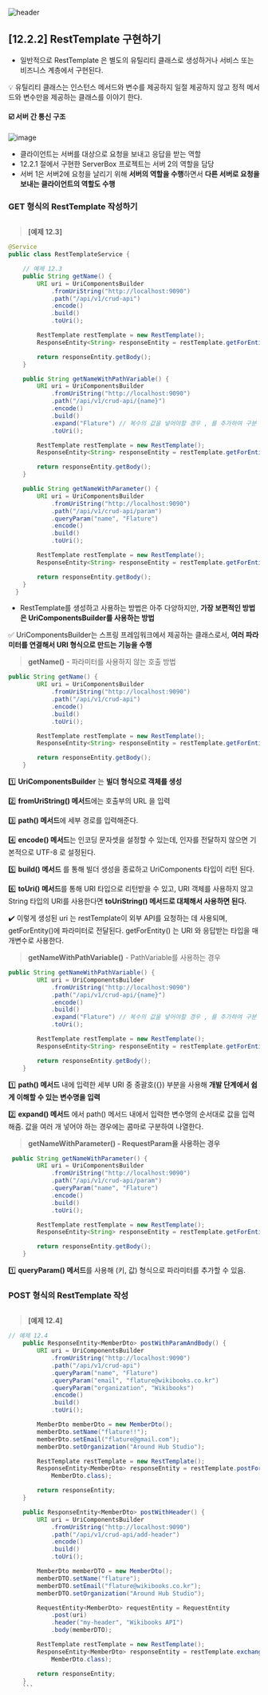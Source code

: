 ![header](https://capsule-render.vercel.app/api?type=wave&color=C3E5AE&height=200&section=header&text=Spring&nbsp;Boot&nbsp;Study&fontSize=50&fontColor=000000)

## [12.2.2] RestTemplate 구현하기
* 일반적으로 RestTemplate 은 별도의 유틸리티 클래스로 생성하거나 서비스 또는 비즈니스 계층에서 구현된다.     


:bulb: 유틸리티 클래스는 인스턴스 메서드와 변수를 제공하지 일절 제공하지 않고 정적 메서드와 변수만을 제공하는 클래스를 이야기 한다.  


#### ☑️ 서버 간 통신 구조 
![image](https://user-images.githubusercontent.com/78422940/232410712-c5bee9b5-50ff-47b0-a8e8-323ac9c60b5d.png)
* 클라이언트는 서버를 대상으로 요청을 보내고 응답을 받는 역할
* 12.2.1 절에서 구현한 ServerBox 프로젝트는 서버 2의 역할을 담당 
* 서버 1은 서버2에 요청을 날리기 위해 **서버의 역할을 수행**하면서 **다른 서버로 요청을 보내는 클라이언트의 역할도 수행**

### GET 형식의 RestTemplate 작성하기
##

> **[예제 12.3]**

```java
@Service
public class RestTemplateService {

    // 예제 12.3
    public String getName() {
        URI uri = UriComponentsBuilder
            .fromUriString("http://localhost:9090")
            .path("/api/v1/crud-api")
            .encode()
            .build()
            .toUri();

        RestTemplate restTemplate = new RestTemplate();
        ResponseEntity<String> responseEntity = restTemplate.getForEntity(uri, String.class);

        return responseEntity.getBody();
    }

    public String getNameWithPathVariable() {
        URI uri = UriComponentsBuilder
            .fromUriString("http://localhost:9090")
            .path("/api/v1/crud-api/{name}")
            .encode()
            .build()
            .expand("Flature") // 복수의 값을 넣어야할 경우 , 를 추가하여 구분
            .toUri();

        RestTemplate restTemplate = new RestTemplate();
        ResponseEntity<String> responseEntity = restTemplate.getForEntity(uri, String.class);

        return responseEntity.getBody();
    }

    public String getNameWithParameter() {
        URI uri = UriComponentsBuilder
            .fromUriString("http://localhost:9090")
            .path("/api/v1/crud-api/param")
            .queryParam("name", "Flature")
            .encode()
            .build()
            .toUri();

        RestTemplate restTemplate = new RestTemplate();
        ResponseEntity<String> responseEntity = restTemplate.getForEntity(uri, String.class);

        return responseEntity.getBody();
    }
  }
```
* RestTemplate를 생성하고 사용하는 방법은 아주 다양하지만, **가장 보편적인 방법은 UriComponentsBuilder를 사용하는 방법**     


:white_check_mark: UriComponentsBuilder는 스프링 프레임워크에서 제공하는 클래스로서, **여러 파라미터를 연결해서 URI 형식으로 만드는 기능을 수행**

> **getName()** - 파라미터를 사용하지 않는 호출 방법

```java
public String getName() {
        URI uri = UriComponentsBuilder
            .fromUriString("http://localhost:9090")
            .path("/api/v1/crud-api")
            .encode()
            .build()
            .toUri();

        RestTemplate restTemplate = new RestTemplate();
        ResponseEntity<String> responseEntity = restTemplate.getForEntity(uri, String.class);

        return responseEntity.getBody();
    }
```
:one: **UriComponentsBuilder** 는 **빌더 형식으로 객체를 생성**  

:two: **fromUriString() 메서드**에는 호출부의 URL 을 입력  

:three: **path() 메서드**에 세부 경로를 입력해준다.  

:four: **encode() 메서드**는 인코딩 문자셋을 설정할 수 있는데, 인자를 전달하지 않으면 기본적으로 UTF-8 로 설정된다.  

:five: **build() 메서드** 를 통해 빌더 생성을 종료하고 UriComponents 타입이 리턴 된다.

:six: **toUri() 메서드**를 통해 URI 타입으로 리턴받을 수 있고, URI 객체를 사용하지 않고 String 타입의 URI를 사용한다면 **toUriString() 메서드로 대체해서 사용하면 된다.**   

✔️ 이렇게 생성된 uri 는 restTemplate이 외부 API를 요청하는 데 사용되며, getForEntity()에 파라미터로 전달된다. getForEntity() 는 URI 와 응답받는 타입을 매개변수로 사용한다.   

> **getNameWithPathVariable()** - PathVariable를 사용하는 경우
```java
public String getNameWithPathVariable() {
        URI uri = UriComponentsBuilder
            .fromUriString("http://localhost:9090")
            .path("/api/v1/crud-api/{name}")
            .encode()
            .build()
            .expand("Flature") // 복수의 값을 넣어야할 경우 , 를 추가하여 구분
            .toUri();

        RestTemplate restTemplate = new RestTemplate();
        ResponseEntity<String> responseEntity = restTemplate.getForEntity(uri, String.class);

        return responseEntity.getBody();
    }
```
:one: **path() 메서드** 내에 입력한 세부 URI 중 중괄호({}) 부분을 사용해 **개발 단계에서 쉽게 이해할 수 있는 변수명을 입력**  

:two: **expand() 메서드** 에서 path() 메서드 내에서 입력한 변수명의 순서대로 값을 입력해줌. 값을 여러 개 넣어야 하는 경우에는 콤마로 구분하여 나열한다.  

> **getNameWithParameter() - RequestParam을 사용하는 경우**
```java
 public String getNameWithParameter() {
        URI uri = UriComponentsBuilder
            .fromUriString("http://localhost:9090")
            .path("/api/v1/crud-api/param")
            .queryParam("name", "Flature")
            .encode()
            .build()
            .toUri();

        RestTemplate restTemplate = new RestTemplate();
        ResponseEntity<String> responseEntity = restTemplate.getForEntity(uri, String.class);

        return responseEntity.getBody();
    }
```
:one: **queryParam() 메서드**를 사용해 (키, 값) 형식으로 파라미터를 추가할 수 있음.

### POST 형식의 RestTemplate 작성
##

> **[예제 12.4]**

```java
// 예제 12.4
    public ResponseEntity<MemberDto> postWithParamAndBody() {
        URI uri = UriComponentsBuilder
            .fromUriString("http://localhost:9090")
            .path("/api/v1/crud-api")
            .queryParam("name", "Flature")
            .queryParam("email", "flature@wikibooks.co.kr")
            .queryParam("organization", "Wikibooks")
            .encode()
            .build()
            .toUri();

        MemberDto memberDto = new MemberDto();
        memberDto.setName("flature!!");
        memberDto.setEmail("flature@gmail.com");
        memberDto.setOrganization("Around Hub Studio");

        RestTemplate restTemplate = new RestTemplate();
        ResponseEntity<MemberDto> responseEntity = restTemplate.postForEntity(uri, memberDto,
            MemberDto.class);

        return responseEntity;
    }

    public ResponseEntity<MemberDto> postWithHeader() {
        URI uri = UriComponentsBuilder
            .fromUriString("http://localhost:9090")
            .path("/api/v1/crud-api/add-header")
            .encode()
            .build()
            .toUri();

        MemberDto memberDTO = new MemberDto();
        memberDTO.setName("flature");
        memberDTO.setEmail("flature@wikibooks.co.kr");
        memberDTO.setOrganization("Around Hub Studio");

        RequestEntity<MemberDto> requestEntity = RequestEntity
            .post(uri)
            .header("my-header", "Wikibooks API")
            .body(memberDTO);

        RestTemplate restTemplate = new RestTemplate();
        ResponseEntity<MemberDto> responseEntity = restTemplate.exchange(requestEntity,
            MemberDto.class);

        return responseEntity;
    }
    ```
    
    
